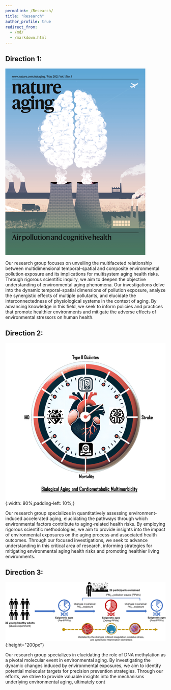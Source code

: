 ```yaml
---
permalink: /Research/
title: "Research"
author_profile: true
redirect_from: 
  - /md/
  - /markdown.html
---
```


## Direction 1:

![](./NA.png#pic_center)

Our research group focuses on unveiling the multifaceted relationship between multidimensional temporal-spatial and composite environmental pollution exposure and its implications for multisystem aging health risks. Through rigorous scientific inquiry, we aim to deepen the objective understanding of environmental aging phenomena. Our investigations delve into the dynamic temporal-spatial dimensions of pollution exposure, analyze the synergistic effects of multiple pollutants, and elucidate the interconnectedness of physiological systems in the context of aging. By advancing knowledge in this field, we seek to inform policies and practices that promote healthier environments and mitigate the adverse effects of environmental stressors on human health.

## Direction 2: 

![](./NCR.png#pic_center){:width: 80%;padding-left: 10%;}

Our research group specializes in quantitatively assessing environment-induced accelerated aging, elucidating the pathways through which environmental factors contribute to aging-related health risks. By employing rigorous scientific methodologies, we aim to provide insights into the impact of environmental exposures on the aging process and associated health outcomes. Through our focused investigations, we seek to advance understanding in this critical area of research, informing strategies for mitigating environmental aging health risks and promoting healthier living environments.

## Direction 3: 

![](./EST.png#pic_center){:height="200px"}

Our research group specializes in elucidating the role of DNA methylation as a pivotal molecular event in environmental aging. By investigating the dynamic changes induced by environmental exposures, we aim to identify potential molecular targets for precision prevention strategies. Through our efforts, we strive to provide valuable insights into the mechanisms underlying environmental aging, ultimately cont
